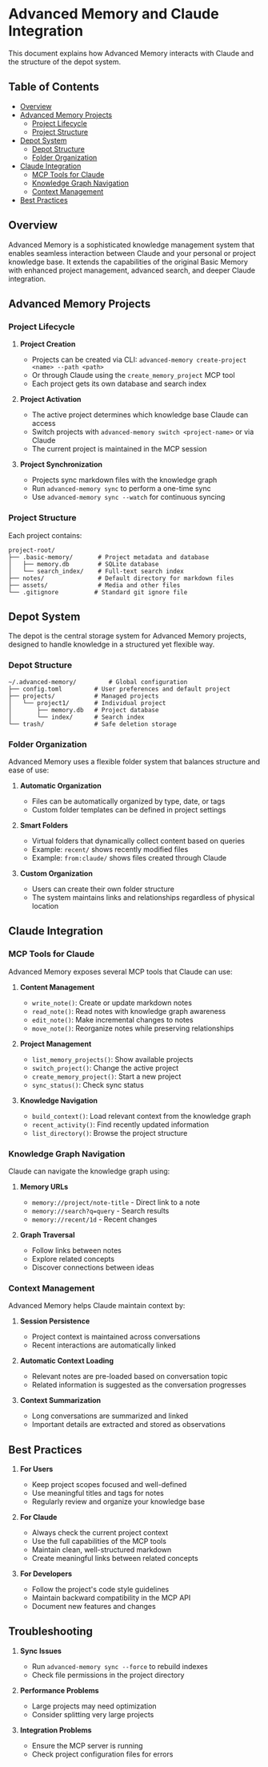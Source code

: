 # Advanced Memory and Claude Integration

This document explains how Advanced Memory interacts with Claude and the structure of the depot system.

## Table of Contents
- [Overview](#overview)
- [Advanced Memory Projects](#advanced-memory-projects)
  - [Project Lifecycle](#project-lifecycle)
  - [Project Structure](#project-structure)
- [Depot System](#depot-system)
  - [Depot Structure](#depot-structure)
  - [Folder Organization](#folder-organization)
- [Claude Integration](#claude-integration)
  - [MCP Tools for Claude](#mcp-tools-for-claude)
  - [Knowledge Graph Navigation](#knowledge-graph-navigation)
  - [Context Management](#context-management)
- [Best Practices](#best-practices)

## Overview

Advanced Memory is a sophisticated knowledge management system that enables seamless interaction between Claude and your personal or project knowledge base. It extends the capabilities of the original Basic Memory with enhanced project management, advanced search, and deeper Claude integration.

## Advanced Memory Projects

### Project Lifecycle

1. **Project Creation**
   - Projects can be created via CLI: `advanced-memory create-project <name> --path <path>`
   - Or through Claude using the `create_memory_project` MCP tool
   - Each project gets its own database and search index

2. **Project Activation**
   - The active project determines which knowledge base Claude can access
   - Switch projects with `advanced-memory switch <project-name>` or via Claude
   - The current project is maintained in the MCP session

3. **Project Synchronization**
   - Projects sync markdown files with the knowledge graph
   - Run `advanced-memory sync` to perform a one-time sync
   - Use `advanced-memory sync --watch` for continuous syncing

### Project Structure

Each project contains:

```
project-root/
├── .basic-memory/       # Project metadata and database
│   ├── memory.db        # SQLite database
│   └── search_index/    # Full-text search index
├── notes/               # Default directory for markdown files
├── assets/              # Media and other files
└── .gitignore          # Standard git ignore file
```

## Depot System

The depot is the central storage system for Advanced Memory projects, designed to handle knowledge in a structured yet flexible way.

### Depot Structure

```
~/.advanced-memory/         # Global configuration
├── config.toml         # User preferences and default project
├── projects/           # Managed projects
│   └── project1/       # Individual project
│       ├── memory.db   # Project database
│       └── index/      # Search index
└── trash/              # Safe deletion storage
```

### Folder Organization

Advanced Memory uses a flexible folder system that balances structure and ease of use:

1. **Automatic Organization**
   - Files can be automatically organized by type, date, or tags
   - Custom folder templates can be defined in project settings

2. **Smart Folders**
   - Virtual folders that dynamically collect content based on queries
   - Example: `recent/` shows recently modified files
   - Example: `from:claude/` shows files created through Claude

3. **Custom Organization**
   - Users can create their own folder structure
   - The system maintains links and relationships regardless of physical location

## Claude Integration

### MCP Tools for Claude

Advanced Memory exposes several MCP tools that Claude can use:

1. **Content Management**
   - `write_note()`: Create or update markdown notes
   - `read_note()`: Read notes with knowledge graph awareness
   - `edit_note()`: Make incremental changes to notes
   - `move_note()`: Reorganize notes while preserving relationships

2. **Project Management**
   - `list_memory_projects()`: Show available projects
   - `switch_project()`: Change the active project
   - `create_memory_project()`: Start a new project
   - `sync_status()`: Check sync status

3. **Knowledge Navigation**
   - `build_context()`: Load relevant context from the knowledge graph
   - `recent_activity()`: Find recently updated information
   - `list_directory()`: Browse the project structure

### Knowledge Graph Navigation

Claude can navigate the knowledge graph using:

1. **Memory URLs**
   - `memory://project/note-title` - Direct link to a note
   - `memory://search?q=query` - Search results
   - `memory://recent/1d` - Recent changes

2. **Graph Traversal**
   - Follow links between notes
   - Explore related concepts
   - Discover connections between ideas

### Context Management

Advanced Memory helps Claude maintain context by:

1. **Session Persistence**
   - Project context is maintained across conversations
   - Recent interactions are automatically linked

2. **Automatic Context Loading**
   - Relevant notes are pre-loaded based on conversation topic
   - Related information is suggested as the conversation progresses

3. **Context Summarization**
   - Long conversations are summarized and linked
   - Important details are extracted and stored as observations

## Best Practices

1. **For Users**
   - Keep project scopes focused and well-defined
   - Use meaningful titles and tags for notes
   - Regularly review and organize your knowledge base

2. **For Claude**
   - Always check the current project context
   - Use the full capabilities of the MCP tools
   - Maintain clean, well-structured markdown
   - Create meaningful links between related concepts

3. **For Developers**
   - Follow the project's code style guidelines
   - Maintain backward compatibility in the MCP API
   - Document new features and changes

## Troubleshooting

1. **Sync Issues**
   - Run `advanced-memory sync --force` to rebuild indexes
   - Check file permissions in the project directory

2. **Performance Problems**
   - Large projects may need optimization
   - Consider splitting very large projects

3. **Integration Problems**
   - Ensure the MCP server is running
   - Check project configuration files for errors
